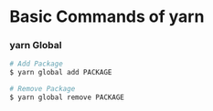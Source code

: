 # Basic Commands of yarn

### yarn Global

```sh
# Add Package
$ yarn global add PACKAGE

# Remove Package
$ yarn global remove PACKAGE
```
